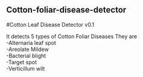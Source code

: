 ## Cotton-foliar-disease-detector

#Cotton Leaf Disease Detector v0.1 

It detects 5 types of Cotton Foliar Diseases 
They are     
-Alternaria leaf spot    
-Areolate Mildew   
-Bacterial blight   
-Target spot    
-Verticillum wilt
